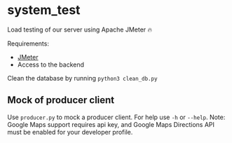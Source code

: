 # system_test
Load testing of our server using Apache JMeter 🔥

Requirements:
  - [JMeter](http://jmeter.apache.org/)
  - Access to the backend

Clean the database by running `python3 clean_db.py`

## Mock of producer client
Use `producer.py` to mock a producer client.
For help use `-h` or `--help`.
Note: Google Maps support requires api key, and Google Maps Directions API must be enabled for your developer profile.
